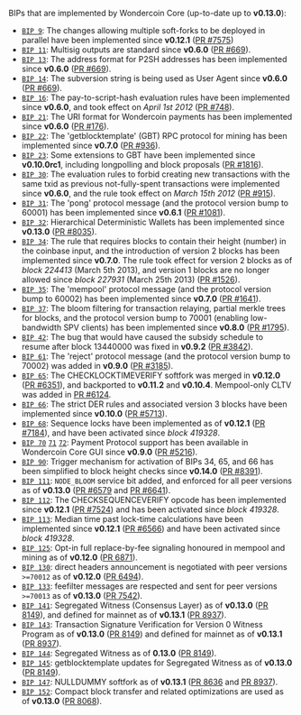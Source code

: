 BIPs that are implemented by Wondercoin Core (up-to-date up to **v0.13.0**):

* [`BIP 9`](https://github.com/wondercoin/bips/blob/master/bip-0009.mediawiki): The changes allowing multiple soft-forks to be deployed in parallel have been implemented since **v0.12.1**  ([PR #7575](https://github.com/wondercoin/wondercoin/pull/7575))
* [`BIP 11`](https://github.com/wondercoin/bips/blob/master/bip-0011.mediawiki): Multisig outputs are standard since **v0.6.0** ([PR #669](https://github.com/wondercoin/wondercoin/pull/669)).
* [`BIP 13`](https://github.com/wondercoin/bips/blob/master/bip-0013.mediawiki): The address format for P2SH addresses has been implemented since **v0.6.0** ([PR #669](https://github.com/wondercoin/wondercoin/pull/669)).
* [`BIP 14`](https://github.com/wondercoin/bips/blob/master/bip-0014.mediawiki): The subversion string is being used as User Agent since **v0.6.0** ([PR #669](https://github.com/wondercoin/wondercoin/pull/669)).
* [`BIP 16`](https://github.com/wondercoin/bips/blob/master/bip-0016.mediawiki): The pay-to-script-hash evaluation rules have been implemented since **v0.6.0**, and took effect on *April 1st 2012* ([PR #748](https://github.com/wondercoin/wondercoin/pull/748)).
* [`BIP 21`](https://github.com/wondercoin/bips/blob/master/bip-0021.mediawiki): The URI format for Wondercoin payments has been implemented since **v0.6.0** ([PR #176](https://github.com/wondercoin/wondercoin/pull/176)).
* [`BIP 22`](https://github.com/wondercoin/bips/blob/master/bip-0022.mediawiki): The 'getblocktemplate' (GBT) RPC protocol for mining has been implemented since **v0.7.0** ([PR #936](https://github.com/wondercoin/wondercoin/pull/936)).
* [`BIP 23`](https://github.com/wondercoin/bips/blob/master/bip-0023.mediawiki): Some extensions to GBT have been implemented since **v0.10.0rc1**, including longpolling and block proposals ([PR #1816](https://github.com/wondercoin/wondercoin/pull/1816)).
* [`BIP 30`](https://github.com/wondercoin/bips/blob/master/bip-0030.mediawiki): The evaluation rules to forbid creating new transactions with the same txid as previous not-fully-spent transactions were implemented since **v0.6.0**, and the rule took effect on *March 15th 2012* ([PR #915](https://github.com/wondercoin/wondercoin/pull/915)).
* [`BIP 31`](https://github.com/wondercoin/bips/blob/master/bip-0031.mediawiki): The 'pong' protocol message (and the protocol version bump to 60001) has been implemented since **v0.6.1** ([PR #1081](https://github.com/wondercoin/wondercoin/pull/1081)).
* [`BIP 32`](https://github.com/wondercoin/bips/blob/master/bip-0032.mediawiki): Hierarchical Deterministic Wallets has been implemented since **v0.13.0** ([PR #8035](https://github.com/wondercoin/wondercoin/pull/8035)).
* [`BIP 34`](https://github.com/wondercoin/bips/blob/master/bip-0034.mediawiki): The rule that requires blocks to contain their height (number) in the coinbase input, and the introduction of version 2 blocks has been implemented since **v0.7.0**. The rule took effect for version 2 blocks as of *block 224413* (March 5th 2013), and version 1 blocks are no longer allowed since *block 227931* (March 25th 2013) ([PR #1526](https://github.com/wondercoin/wondercoin/pull/1526)).
* [`BIP 35`](https://github.com/wondercoin/bips/blob/master/bip-0035.mediawiki): The 'mempool' protocol message (and the protocol version bump to 60002) has been implemented since **v0.7.0** ([PR #1641](https://github.com/wondercoin/wondercoin/pull/1641)).
* [`BIP 37`](https://github.com/wondercoin/bips/blob/master/bip-0037.mediawiki): The bloom filtering for transaction relaying, partial merkle trees for blocks, and the protocol version bump to 70001 (enabling low-bandwidth SPV clients) has been implemented since **v0.8.0** ([PR #1795](https://github.com/wondercoin/wondercoin/pull/1795)).
* [`BIP 42`](https://github.com/wondercoin/bips/blob/master/bip-0042.mediawiki): The bug that would have caused the subsidy schedule to resume after block 13440000 was fixed in **v0.9.2** ([PR #3842](https://github.com/wondercoin/wondercoin/pull/3842)).
* [`BIP 61`](https://github.com/wondercoin/bips/blob/master/bip-0061.mediawiki): The 'reject' protocol message (and the protocol version bump to 70002) was added in **v0.9.0** ([PR #3185](https://github.com/wondercoin/wondercoin/pull/3185)).
* [`BIP 65`](https://github.com/wondercoin/bips/blob/master/bip-0065.mediawiki): The CHECKLOCKTIMEVERIFY softfork was merged in **v0.12.0** ([PR #6351](https://github.com/wondercoin/wondercoin/pull/6351)), and backported to **v0.11.2** and **v0.10.4**. Mempool-only CLTV was added in [PR #6124](https://github.com/wondercoin/wondercoin/pull/6124).
* [`BIP 66`](https://github.com/wondercoin/bips/blob/master/bip-0066.mediawiki): The strict DER rules and associated version 3 blocks have been implemented since **v0.10.0** ([PR #5713](https://github.com/wondercoin/wondercoin/pull/5713)).
* [`BIP 68`](https://github.com/wondercoin/bips/blob/master/bip-0068.mediawiki): Sequence locks have been implemented as of **v0.12.1**  ([PR #7184](https://github.com/wondercoin/wondercoin/pull/7184)), and have been activated since *block 419328*.
* [`BIP 70`](https://github.com/wondercoin/bips/blob/master/bip-0070.mediawiki) [`71`](https://github.com/wondercoin/bips/blob/master/bip-0071.mediawiki) [`72`](https://github.com/wondercoin/bips/blob/master/bip-0072.mediawiki): Payment Protocol support has been available in Wondercoin Core GUI since **v0.9.0** ([PR #5216](https://github.com/wondercoin/wondercoin/pull/5216)).
* [`BIP 90`](https://github.com/wondercoin/bips/blob/master/bip-0090.mediawiki): Trigger mechanism for activation of BIPs 34, 65, and 66 has been simplified to block height checks since **v0.14.0** ([PR #8391](https://github.com/wondercoin/wondercoin/pull/8391)).
* [`BIP 111`](https://github.com/wondercoin/bips/blob/master/bip-0111.mediawiki): `NODE_BLOOM` service bit added, and enforced for all peer versions as of **v0.13.0** ([PR #6579](https://github.com/wondercoin/wondercoin/pull/6579) and [PR #6641](https://github.com/wondercoin/wondercoin/pull/6641)).
* [`BIP 112`](https://github.com/wondercoin/bips/blob/master/bip-0112.mediawiki): The CHECKSEQUENCEVERIFY opcode has been implemented since **v0.12.1** ([PR #7524](https://github.com/wondercoin/wondercoin/pull/7524)) and has been activated since *block 419328*.
* [`BIP 113`](https://github.com/wondercoin/bips/blob/master/bip-0113.mediawiki): Median time past lock-time calculations have been implemented since **v0.12.1** ([PR #6566](https://github.com/wondercoin/wondercoin/pull/6566)) and have been activated since *block 419328*.
* [`BIP 125`](https://github.com/wondercoin/bips/blob/master/bip-0125.mediawiki): Opt-in full replace-by-fee signaling honoured in mempool and mining as of **v0.12.0** ([PR 6871](https://github.com/wondercoin/wondercoin/pull/6871)).
* [`BIP 130`](https://github.com/wondercoin/bips/blob/master/bip-0130.mediawiki): direct headers announcement is negotiated with peer versions `>=70012` as of **v0.12.0** ([PR 6494](https://github.com/wondercoin/wondercoin/pull/6494)).
* [`BIP 133`](https://github.com/wondercoin/bips/blob/master/bip-0133.mediawiki): feefilter messages are respected and sent for peer versions `>=70013` as of **v0.13.0** ([PR 7542](https://github.com/wondercoin/wondercoin/pull/7542)).
* [`BIP 141`](https://github.com/wondercoin/bips/blob/master/bip-0141.mediawiki): Segregated Witness (Consensus Layer) as of **v0.13.0** ([PR 8149](https://github.com/wondercoin/wondercoin/pull/8149)), and defined for mainnet as of **v0.13.1** ([PR 8937](https://github.com/wondercoin/wondercoin/pull/8937)).
* [`BIP 143`](https://github.com/wondercoin/bips/blob/master/bip-0143.mediawiki): Transaction Signature Verification for Version 0 Witness Program as of **v0.13.0** ([PR 8149](https://github.com/wondercoin/wondercoin/pull/8149)) and defined for mainnet as of **v0.13.1** ([PR 8937](https://github.com/wondercoin/wondercoin/pull/8937)).
* [`BIP 144`](https://github.com/wondercoin/bips/blob/master/bip-0144.mediawiki): Segregated Witness as of **0.13.0** ([PR 8149](https://github.com/wondercoin/wondercoin/pull/8149)).
* [`BIP 145`](https://github.com/wondercoin/bips/blob/master/bip-0145.mediawiki): getblocktemplate updates for Segregated Witness as of **v0.13.0** ([PR 8149](https://github.com/wondercoin/wondercoin/pull/8149)).
* [`BIP 147`](https://github.com/wondercoin/bips/blob/master/bip-0147.mediawiki): NULLDUMMY softfork as of **v0.13.1** ([PR 8636](https://github.com/wondercoin/wondercoin/pull/8636) and [PR 8937](https://github.com/wondercoin/wondercoin/pull/8937)).
* [`BIP 152`](https://github.com/wondercoin/bips/blob/master/bip-0152.mediawiki): Compact block transfer and related optimizations are used as of **v0.13.0** ([PR 8068](https://github.com/wondercoin/wondercoin/pull/8068)).
